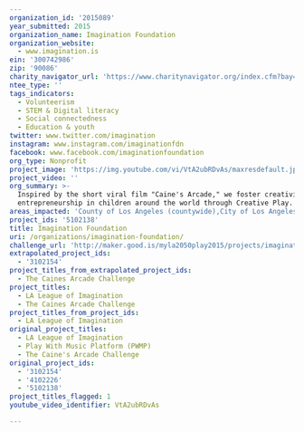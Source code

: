 ```yaml
---
organization_id: '2015089'
year_submitted: 2015
organization_name: Imagination Foundation
organization_website:
  - www.imagination.is
ein: '300742986'
zip: '90086'
charity_navigator_url: 'https://www.charitynavigator.org/index.cfm?bay=search.profile&ein=300742986'
ntee_type: ''
tags_indicators:
  - Volunteerism
  - STEM & Digital literacy
  - Social connectedness
  - Education & youth
twitter: www.twitter.com/imagination
instagram: www.instagram.com/imaginationfdn
facebook: www.facebook.com/imaginationfoundation
org_type: Nonprofit
project_image: 'https://img.youtube.com/vi/VtA2ubRDvAs/maxresdefault.jpg'
project_video: ''
org_summary: >-
  Inspired by the short viral film "Caine's Arcade," we foster creativity and
  entrepreneurship in children around the world through Creative Play.
areas_impacted: 'County of Los Angeles (countywide),City of Los Angeles (citywide),LAUSD'
project_ids: '5102138'
title: Imagination Foundation
uri: /organizations/imagination-foundation/
challenge_url: 'http://maker.good.is/myla2050play2015/projects/imagination.html'
extrapolated_project_ids:
  - '3102154'
project_titles_from_extrapolated_project_ids:
  - The Caines Arcade Challenge
project_titles:
  - LA League of Imagination
  - The Caines Arcade Challenge
project_titles_from_project_ids:
  - LA League of Imagination
original_project_titles:
  - LA League of Imagination
  - Play With Music Platform (PWMP)
  - The Caine's Arcade Challenge
original_project_ids:
  - '3102154'
  - '4102226'
  - '5102138'
project_titles_flagged: 1
youtube_video_identifier: VtA2ubRDvAs

---
```

